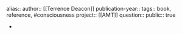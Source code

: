 alias::
author:: [[Terrence Deacon]] 
publication-year::
tags:: book, reference, #consciousness 
project:: [[AMT]]
question::
public:: true

-